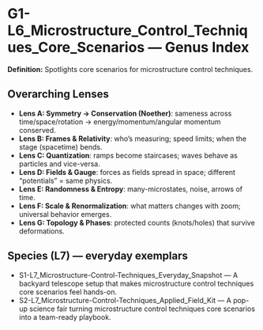 # G1-L6_Microstructure_Control_Techniques_Core_Scenarios — Genus Index
**Definition:** Spotlights core scenarios for microstructure control techniques.

## Overarching Lenses

- **Lens A: Symmetry -> Conservation (Noether)**: sameness across time/space/rotation → energy/momentum/angular momentum conserved.
- **Lens B: Frames & Relativity**: who’s measuring; speed limits; when the stage (spacetime) bends.
- **Lens C: Quantization**: ramps become staircases; waves behave as particles and vice-versa.
- **Lens D: Fields & Gauge**: forces as fields spread in space; different “potentials” = same physics.
- **Lens E: Randomness & Entropy**: many-microstates, noise, arrows of time.
- **Lens F: Scale & Renormalization**: what matters changes with zoom; universal behavior emerges.
- **Lens G: Topology & Phases**: protected counts (knots/holes) that survive deformations.

## Species (L7) — everyday exemplars
- S1-L7_Microstructure-Control-Techniques_Everyday_Snapshot — A backyard telescope setup that makes microstructure control techniques core scenarios feel hands-on.
- S2-L7_Microstructure-Control-Techniques_Applied_Field_Kit — A pop-up science fair turning microstructure control techniques core scenarios into a team-ready playbook.
